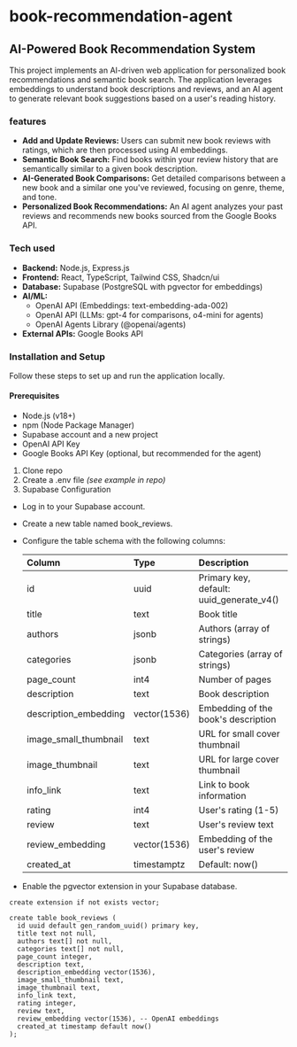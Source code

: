 # book-recommendation-agent

## AI-Powered Book Recommendation System

This project implements an AI-driven web application for personalized book recommendations and semantic book search. The application leverages embeddings to understand book descriptions and reviews, and an AI agent to generate relevant book suggestions based on a user's reading history.

### features

- **Add and Update Reviews:** Users can submit new book reviews with ratings, which are then processed using AI embeddings.
- **Semantic Book Search:** Find books within your review history that are semantically similar to a given book description.
- **AI-Generated Book Comparisons:** Get detailed comparisons between a new book and a similar one you've reviewed, focusing on genre, theme, and tone.
- **Personalized Book Recommendations:** An AI agent analyzes your past reviews and recommends new books sourced from the Google Books API.

### Tech used

- **Backend:** Node.js, Express.js
- **Frontend:** React, TypeScript, Tailwind CSS, Shadcn/ui
- **Database:** Supabase (PostgreSQL with pgvector for embeddings)
- **AI/ML:**
  - OpenAI API (Embeddings: text-embedding-ada-002)
  - OpenAI API (LLMs: gpt-4 for comparisons, o4-mini for agents)
  - OpenAI Agents Library (@openai/agents)
- **External APIs:** Google Books API

### Installation and Setup

Follow these steps to set up and run the application locally.

#### Prerequisites

- Node.js (v18+)
- npm (Node Package Manager)
- Supabase account and a new project
- OpenAI API Key
- Google Books API Key (optional, but recommended for the agent)

1. Clone repo
2. Create a .env file _(see example in repo)_
3. Supabase Configuration

- Log in to your Supabase account.

- Create a new table named book_reviews.

- Configure the table schema with the following columns:

  | Column                | Type         | Description                              |
  | :-------------------- | :----------- | :--------------------------------------- |
  | id                    | uuid         | Primary key, default: uuid_generate_v4() |
  | title                 | text         | Book title                               |
  | authors               | jsonb        | Authors (array of strings)               |
  | categories            | jsonb        | Categories (array of strings)            |
  | page_count            | int4         | Number of pages                          |
  | description           | text         | Book description                         |
  | description_embedding | vector(1536) | Embedding of the book's description      |
  | image_small_thumbnail | text         | URL for small cover thumbnail            |
  | image_thumbnail       | text         | URL for large cover thumbnail            |
  | info_link             | text         | Link to book information                 |
  | rating                | int4         | User's rating (1-5)                      |
  | review                | text         | User's review text                       |
  | review_embedding      | vector(1536) | Embedding of the user's review           |
  | created_at            | timestamptz  | Default: now()                           |

- Enable the pgvector extension in your Supabase database.

```
create extension if not exists vector;

create table book_reviews (
  id uuid default gen_random_uuid() primary key,
  title text not null,
  authors text[] not null,
  categories text[] not null,
  page_count integer,
  description text,
  description_embedding vector(1536),
  image_small_thumbnail text,
  image_thumbnail text,
  info_link text,
  rating integer,
  review text,
  review_embedding vector(1536), -- OpenAI embeddings
  created_at timestamp default now()
);
```
